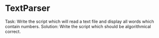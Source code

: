 # TextParser
Task: Write the script which will read a text file and display all words which contain numbers.
Solution: Write the script which should be algorithmical correct.
